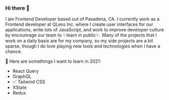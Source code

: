 ### Hi there 👋

<!--
**abdulamite/abdulamite** is a ✨ _special_ ✨ repository because its `README.md` (this file) appears on your GitHub profile.

Here are some ideas to get you started:

- 🔭 I’m currently working on ...
- 🌱 I’m currently learning ...
- 👯 I’m looking to collaborate on ...
- 🤔 I’m looking for help with ...
- 💬 Ask me about ...
- 📫 How to reach me: ...
- 😄 Pronouns: ...
- ⚡ Fun fact: ...
-->

I am Frontend Developer based out of Pasadena, CA.
I currently work as a Frontend developer at QLess Inc. where I create user interfaces for our applications, write lots of JavaScript, and work to improve developer culture by encounrage our team to ✨learn in public✨. 
Many of the projects that I work on a daily basis are for my company, so my side projects are a bit sparse, though I do love playing new tools and technologies when I have a chance.

🌱 Here are somethings I want to learn in 2021:
- React Query
- GraphQL
- ✅ Tailwind CSS 
- XState
- Redux
